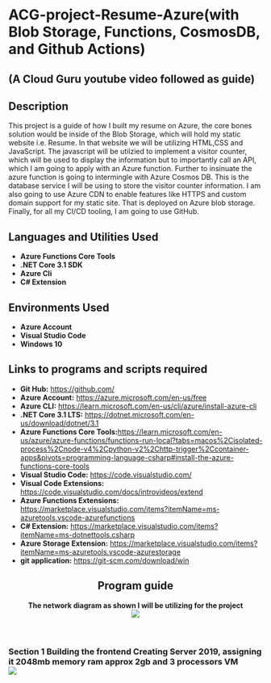 <h1>ACG-project-Resume-Azure(with Blob Storage, Functions, CosmosDB, and Github Actions)</h1>


<h2>(A Cloud Guru youtube video followed as guide)</h2>

<h2>Description</h2>
This project is a guide of how I built my resume on Azure, the core bones solution would be inside of the Blob Storage, which will hold my static website i.e. Resume. In that website we will be utilizing HTML,CSS and JavaScript. The javascript will be utilzied to implement a visitor counter, which will be used to display the information but to importantly call an API, which I am going to  apply with an Azure function. Further to insinuate the azure function is going to intermingle with Azure Cosmos DB. This is the database service I will be using to store the visitor counter information. I am also going to use Azure CDN to enable features like HTTPS and custom domain support for my static site. That is deployed on Azure blob storage. Finally, for all my CI/CD tooling, I am going to use GitHub.
<br />

<h2>Languages and Utilities Used</h2>

- <b>Azure Functions Core Tools</b> 
- <b>.NET Core 3.1 SDK</b>
- <b>Azure Cli</b>
- <b>C# Extension</b>

<h2>Environments Used </h2>

- <b>Azure Account</b>
- <b>Visual Studio Code</b>
- <b>Windows 10</b> 

<h2>Links to programs and scripts required</h2>

- <b>Git Hub:</b> https://github.com/
- <b>Azure Account:</b> https://azure.microsoft.com/en-us/free
- <b>Azure CLI:</b> https://learn.microsoft.com/en-us/cli/azure/install-azure-cli
- <b>.NET Core 3.1 LTS:</b> https://dotnet.microsoft.com/en-us/download/dotnet/3.1
- <b>Azure Functions Core Tools:</b>https://learn.microsoft.com/en-us/azure/azure-functions/functions-run-local?tabs=macos%2Cisolated-process%2Cnode-v4%2Cpython-v2%2Chttp-trigger%2Ccontainer-apps&pivots=programming-language-csharp#install-the-azure-functions-core-tools
- <b>Visual Studio Code:</b> https://code.visualstudio.com/
- <b>Visual Code Extensions:</b> https://code.visualstudio.com/docs/introvideos/extend
- <b>Azure Functions Extensions:</b> https://marketplace.visualstudio.com/items?itemName=ms-azuretools.vscode-azurefunctions
- <b>C# Extension:</b> https://marketplace.visualstudio.com/items?itemName=ms-dotnettools.csharp
- <b>Azure Storage Extension:</b> https://marketplace.visualstudio.com/items?itemName=ms-azuretools.vscode-azurestorage
- <b>git application:</b> https://git-scm.com/download/win
<h2 align="center">Program guide</h2>

<p align="center">
<b>The network diagram as shown I will be utilizing for the project</b> <br/>
<img src="https://i.imgur.com/ceuZrI3.jpg"/>
<br />
<br />
<br />
<h3> Section 1 Building the frontend
<b>Creating Server 2019, assigning it 2048mb memory ram approx 2gb and 3 processors VM</b> <br/>
<img src="https://i.imgur.com/nqjMOCy.jpg"/>
<br />
<br />
<br/>
